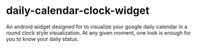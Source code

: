 # daily-calendar-clock-widget
An android widget designed for to visualize your google daily calendar in a round clock style visualization. At any given moment, one look is enough for you to know your daily status. 
